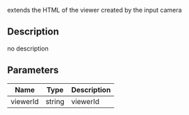 extends the HTML of the viewer created by the input camera



## Description
no description
## Parameters

<table>
<thead>
	<tr>
		<th>Name</th>
		<th>Type</th>
		<th>Description</th>
	</tr>
</thead>
<tr>
	<td>viewerId</td>
	<td><div class='bg-purple-800 px-2 py-px text-white rounded-sm'>string</div></td>
	<td>viewerId</td>
</tr>
</table>